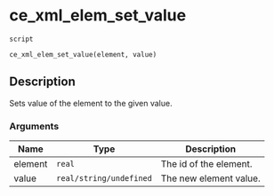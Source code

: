 # ce_xml_elem_set_value
`script`
```gml
ce_xml_elem_set_value(element, value)
```

## Description
Sets value of the element to the given value.

### Arguments
| Name | Type | Description |
| ---- | ---- | ----------- |
| element | `real` | The id of the element. |
| value | `real/string/undefined` | The new element value. |